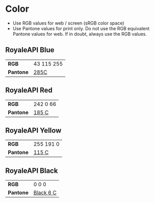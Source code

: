  # Color
 
 - Use RGB values for web / screen (sRGB color space)
 - Use Pantone values for print only. Do not use the RGB equivalent Pantone values for web. If in doubt, always use the RGB values.
 
 ## RoyaleAPI Blue
 
 <div class="color_chip" style="background-color:rgb(43,115,255);"></div>
 
 |  |  |
 | -- | -- | 
 | **RGB** | <span class="color_value">43 115 255</span> |
 | **Pantone** | [285C](https://www.pantone.com/color-finder/285-C) | | |
 
 ## RoyaleAPI Red
 
 <div class="color_chip" style="background-color:rgb(242,0,66);"></div>
 
 |  |  |
 | -- | -- | 
 | **RGB** | <span class="color_value">242 0 66</span> |
 | **Pantone** | [185 C](https://www.pantone.com/color-finder/185-C) | | |
 
 ## RoyaleAPI Yellow
 
 <div class="color_chip" style="background-color:rgb(255,191,0);"></div>
 
 |  |  |
 | -- | -- | 
 | **RGB** | <span class="color_value">255 191 0</span> |
 | **Pantone** | [115 C](https://www.pantone.com/color-finder/115-C) | | |
 
 
  ## RoyaleAPI Black
 
 <div class="color_chip" style="background-color:rgb(0,0,0);"></div>
 
 |  |  |
 | -- | -- | 
 | **RGB** | <span class="color_value">0 0 0</span> |
 | **Pantone** | [Black 6 C](https://www.pantone.com/color-finder/Black-6-C) | | |